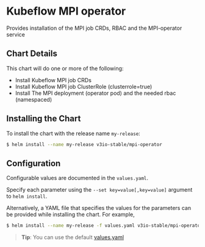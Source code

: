 # Kubeflow MPI operator

Provides installation of the MPI job CRDs, RBAC and the MPI-operator service

## Chart Details

This chart will do one or more of the following:

* Install Kubeflow MPI job CRDs
* Install Kubeflow MPI job ClusterRole (clusterrole=true)
* Install The MPI deployment (operator pod) and the needed rbac (namespaced)

## Installing the Chart

To install the chart with the release name `my-release`:

```bash
$ helm install --name my-release v3io-stable/mpi-operator
```

## Configuration

Configurable values are documented in the `values.yaml`.

Specify each parameter using the `--set key=value[,key=value]` argument to `helm install`.

Alternatively, a YAML file that specifies the values for the parameters can be provided while installing the chart. For example,

```bash
$ helm install --name my-release -f values.yaml v3io-stable/mpi-operator
```

> **Tip**: You can use the default [values.yaml](values.yaml)
